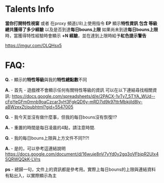 # Talents Info

**當你打開特性視窗** 或者 在proxy 頻道(/8)上使用指令 **EP** 
顯示**特性資訊 包含 等級 總共獲得了多少經驗**
以及是否到達**每日bouns上限**
如果尚未到達**每日bouns上限**時，當獲得特性經驗時會顯示 **+N 經驗**，並在達到上限時給予**紅色提示警告**


https://imgur.com/OLQHsx5

# FAQ:

**Q.** - 顯示的**特性等級**與我的**特性總點數**不同  

**A.** - 首先 - 遊戲裡不會顯示任何有關特性等級的資訊
可以在以下連結尋找相關資訊: https://docs.google.com/spreadsheets/d/e/2PACX-1vTy7_5TYA_WUd--cFqYeGFm0mnb9oaCzcar3yH3FgkQD6y-mRD7id9k97ttrMbkjjId8ly-aBWzexZt/pubhtml?gid=5547005


**Q.** - 我今天並沒有做什麼事，但我的每日bouns沒有恢復!!?

**A.** - 重置的時間是每日凌晨的4點，請注意時間.


**Q.** - 我的每日bouns上限與上方文件不同?!?!

**A.** - 是的，可以參考這連結說明 https://docs.google.com/document/d/16wuje8nV7yYd0y2gq3oVFbjpR2Ulx4SQRWQQkK-LVrs

**ps** - 總歸一句，文件上的資訊都是參考用。實際上每日bouns的上限與連結資料有點出入，以實際顯示為主
         
